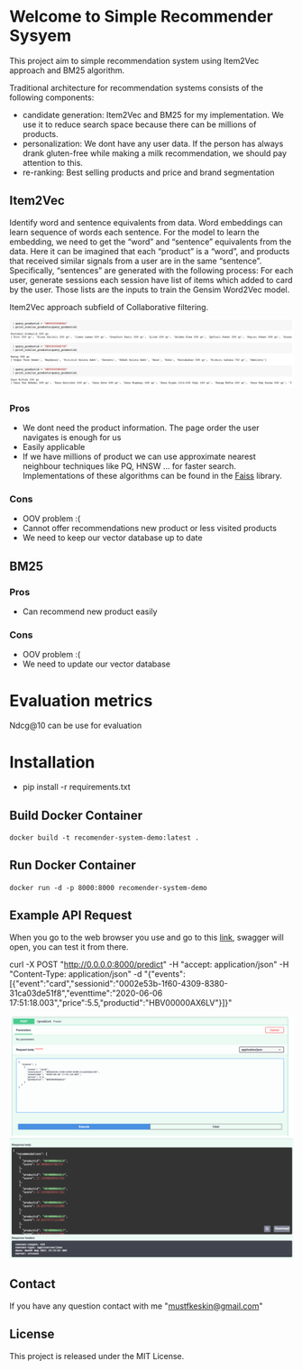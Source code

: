 # Welcome to Simple Recommender Sysyem
This project aim to simple recommendation system using Item2Vec approach and BM25 algorithm.

Traditional architecture for recommendation systems consists of the following components:
* candidate generation: Item2Vec and BM25 for my implementation. We use it to reduce search space because there can be millions of products.
* personalization: We dont have any user data. If the person has always drank gluten-free while making a milk recommendation, we should pay attention to this.
* re-ranking: Best selling products and price and brand segmentation


## Item2Vec
Identify word and sentence equivalents from data. Word embeddings can learn sequence of words each sentence. For the model to learn the embedding, we need to get the “word” and “sentence” equivalents from the data. Here it can be imagined that each “product” is a “word”, and products that received similar signals from a user are in the same “sentence”. Specifically, “sentences” are generated with the following process: For each user, generate sessions each session have list of items which added to card by the user. Those lists are the inputs to train the Gensim Word2Vec model.

Item2Vec approach subfield of Collaborative filtering.

![Example Item2Vec Result](Assets/item2vec_example.png)

### Pros
* We dont need the product information. The page order the user navigates is enough for us
* Easily applicable
* If we have millions of product we can use approximate nearest neighbour techniques like PQ, HNSW ... for faster search. Implementations of these algorithms can be found in the [Faiss](https://github.com/facebookresearch/faiss) library.

### Cons
* OOV problem :( 
* Cannot offer recommendations new product or less visited products
* We need to keep our vector database up to date


## BM25



### Pros
* Can recommend new product easily

### Cons
* OOV problem :(
* We need to update our vector database



# Evaluation metrics
Ndcg@10 can be use for evaluation



# Installation

* pip install -r requirements.txt

## Build Docker Container

`docker build -t recomender-system-demo:latest .`

## Run Docker Container

`docker run -d -p 8000:8000 recomender-system-demo`


## Example API Request
When you go to the web browser you use and go to this [link](http://localhost:8000/docs), swagger will open, you can test it from there.


curl -X POST "http://0.0.0.0:8000/predict" -H  "accept: application/json" -H  "Content-Type: application/json" -d "{\"events\":[{\"event\":\"card\",\"sessionid\":\"0002e53b-1f60-4309-8380-31ca03de51f8\",\"eventtime\":\"2020-06-06 17:51:18.003\",\"price\":5.5,\"productid\":\"HBV00000AX6LV\"}]}"

![Example Recommendation](Assets/example_input.png)
![Example Recommendation](Assets/example_result.png)


## Contact

If you have any question contact with me "mustfkeskin@gmail.com"


## License

This project is released under the MIT License.
